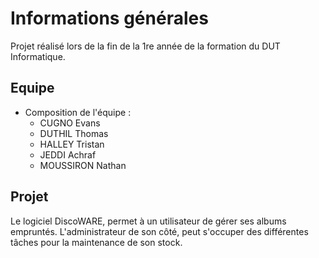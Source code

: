 # Informations générales
Projet réalisé lors de la fin de la 1re année de la formation du DUT Informatique.
## Equipe

- Composition de l'équipe :
  - CUGNO Evans
  - DUTHIL Thomas 
  - HALLEY Tristan
  - JEDDI Achraf
  - MOUSSIRON Nathan

## Projet

Le logiciel DiscoWARE, permet à un utilisateur de gérer ses albums empruntés. L'administrateur de son côté, peut s'occuper des différentes tâches pour la maintenance de son stock.

